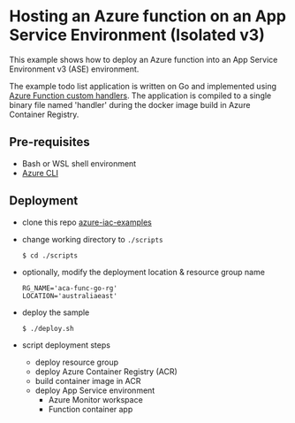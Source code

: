 # Hosting an Azure function on an App Service Environment (Isolated v3)

This example shows how to deploy an Azure function into an App Service Environment v3 (ASE) environment. 

The example todo list application is written on Go and implemented using [Azure Function custom handlers](https://docs.microsoft.com/en-us/azure/azure-functions/functions-custom-handlers). The application is compiled to a single binary file named 'handler' during the docker image build in Azure Container Registry.

## Pre-requisites

- Bash or WSL shell environment
- [Azure CLI](https://docs.microsoft.com/en-us/cli/azure/install-azure-cli)

## Deployment
- clone this repo [azure-iac-examples](https://github.com/cbellee/todo-api-func-asev3)
- change working directory to `./scripts` 
  ```
  $ cd ./scripts
  ```
- optionally, modify the deployment location & resource group name

  ```
  RG_NAME='aca-func-go-rg'
  LOCATION='australiaeast'
  ```

- deploy the sample
    ```
    $ ./deploy.sh
    ```

- script deployment steps
  - deploy resource group
  - deploy Azure Container Registry (ACR)
  - build container image in ACR
  - deploy App Service environment
    - Azure Monitor workspace
    - Function container app